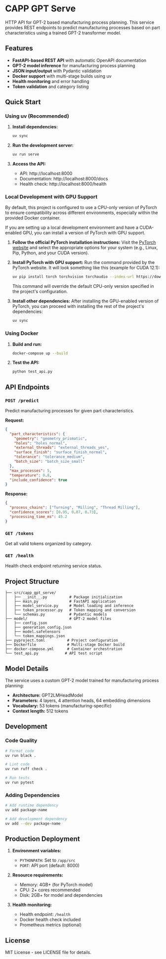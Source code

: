 # CAPP GPT Serve

HTTP API for GPT-2 based manufacturing process planning. This service provides REST endpoints to predict manufacturing processes based on part characteristics using a trained GPT-2 transformer model.

## Features

- **FastAPI-based REST API** with automatic OpenAPI documentation
- **GPT-2 model inference** for manufacturing process planning
- **JSON input/output** with Pydantic validation
- **Docker support** with multi-stage builds using uv
- **Health monitoring** and error handling
- **Token validation** and category listing

## Quick Start

### Using uv (Recommended)

1. **Install dependencies:**
   ```bash
   uv sync
   ```

2. **Run the development server:**
   ```bash
   uv run serve
   ```

3. **Access the API:**
   - API: http://localhost:8000
   - Documentation: http://localhost:8000/docs
   - Health check: http://localhost:8000/health

### Local Development with GPU Support

By default, this project is configured to use a CPU-only version of PyTorch to ensure compatibility across different environments, especially within the provided Docker container.

If you are setting up a local development environment and have a CUDA-enabled GPU, you can install a version of PyTorch with GPU support.

1.  **Follow the official PyTorch installation instructions:** Visit the [PyTorch website](https://pytorch.org/get-started/locally/) and select the appropriate options for your system (e.g., Linux, Pip, Python, and your CUDA version).

2.  **Install PyTorch with GPU support:** Run the command provided by the PyTorch website. It will look something like this (example for CUDA 12.1):
    ```bash
    uv pip install torch torchvision torchaudio --index-url https://download.pytorch.org/whl/cu121
    ```
    This command will override the default CPU-only version specified in the project's configuration.

3.  **Install other dependencies:** After installing the GPU-enabled version of PyTorch, you can proceed with installing the rest of the project's dependencies:
    ```bash
    uv sync
    ```

### Using Docker

1. **Build and run:**
   ```bash
   docker-compose up --build
   ```

2. **Test the API:**
   ```bash
   python test_api.py
   ```

## API Endpoints

### `POST /predict`
Predict manufacturing processes for given part characteristics.

**Request:**
```json
{
  "part_characteristics": {
    "geometry": "geometry_prismatic",
    "holes": "holes_normal",
    "external_threads": "external_threads_yes",
    "surface_finish": "surface_finish_normal",
    "tolerance": "tolerance_medium",
    "batch_size": "batch_size_small"
  },
  "max_processes": 5,
  "temperature": 0.8,
  "include_confidence": true
}
```

**Response:**
```json
{
  "process_chains": ["Turning", "Milling", "Thread Milling"],
  "confidence_scores": [0.95, 0.87, 0.73],
  "processing_time_ms": 45.2
}
```

### `GET /tokens`
Get all valid tokens organized by category.

### `GET /health`
Health check endpoint returning service status.

## Project Structure

```
├── src/capp_gpt_serve/
│   ├── __init__.py          # Package initialization
│   ├── main.py              # FastAPI application
│   ├── model_service.py     # Model loading and inference
│   ├── token_processor.py   # Token mapping and conversion
│   └── schemas.py           # Pydantic models
├── model/                   # GPT-2 model files
│   ├── config.json
│   ├── generation_config.json
│   ├── model.safetensors
│   └── token_mappings.json
├── pyproject.toml          # Project configuration
├── Dockerfile              # Multi-stage Docker build
├── docker-compose.yml      # Container orchestration
└── test_api.py            # API test script
```

## Model Details

The service uses a custom GPT-2 model trained for manufacturing process planning:
- **Architecture:** GPT2LMHeadModel
- **Parameters:** 4 layers, 4 attention heads, 64 embedding dimensions
- **Vocabulary:** 53 tokens (manufacturing-specific)
- **Context length:** 512 tokens

## Development

### Code Quality
```bash
# Format code
uv run black .

# Lint code  
uv run ruff check .

# Run tests
uv run pytest
```

### Adding Dependencies
```bash
# Add runtime dependency
uv add package-name

# Add development dependency
uv add --dev package-name
```

## Production Deployment

1. **Environment variables:**
   - `PYTHONPATH`: Set to `/app/src`
   - `PORT`: API port (default: 8000)

2. **Resource requirements:**
   - Memory: 4GB+ (for PyTorch model)
   - CPU: 2+ cores recommended
   - Disk: 2GB+ for model and dependencies

3. **Health monitoring:**
   - Health endpoint: `/health`
   - Docker health check included
   - Prometheus metrics (optional)

## License

MIT License - see LICENSE file for details.
